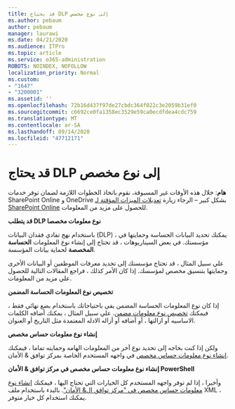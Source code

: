 ```yaml
---
title: قد يحتاج DLP إلى نوع مخصص
ms.author: pebaum
author: pebaum
manager: laurawi
ms.date: 04/21/2020
ms.audience: ITPro
ms.topic: article
ms.service: o365-administration
ROBOTS: NOINDEX, NOFOLLOW
localization_priority: Normal
ms.custom:
- "1647"
- "3200001"
ms.assetid: ''
ms.openlocfilehash: 72b16d437f97de27cbdc364f022c3e2059b31ef0
ms.sourcegitcommit: c6692ce0fa1358ec3529e59ca0ecdfdea4cdc759
ms.translationtype: MT
ms.contentlocale: ar-SA
ms.lasthandoff: 09/14/2020
ms.locfileid: "47712171"
---
```

# <a name="dlp-might-need-a-custom-type"></a>قد يحتاج DLP إلى نوع مخصص

**هام**: خلال هذه الأوقات غير المسبوقة، نقوم باتخاذ الخطوات اللازمة لضمان توفر خدمات SharePoint Online و OneDrive بشكل كبير – الرجاء زيارة [تعديلات الميزات المؤقتة لـ SharePoint Online](https://aka.ms/ODSPAdjustments) للحصول على مزيد من المعلومات.

**قد يتطلب DLP نوع معلومات مخصصا**

باستخدام نهج تفادي فقدان البيانات (DLP) ، يمكنك تحديد البيانات الحساسة وحمايتها في مؤسستك. في بعض السيناريوهات ، قد تحتاج إلى إنشاء نوع المعلومات **الحساسة المخصصة** لحماية بيانات المؤسسة.

علي سبيل المثال ، قد تحتاج مؤسستك إلى تحديد معرفات الموظفين أو البيانات الأخرى وحمايتها بتنسيق مخصص لمؤسسك. إذا كان الأمر كذلك ، فراجع المقالات التالية للحصول علي مزيد من المعلومات.
  
 **تخصيص نوع المعلومات الحساسة المضمن**
  
إذا كان نوع المعلومات الحساسة المضمن يفي باحتياجاتك باستخدام بضع نهائي فقط ، فيمكنك [تخصيص نوع معلومات مضمن](https://docs.microsoft.com/microsoft-365/compliance/customize-a-built-in-sensitive-information-type). علي سبيل المثال ، يمكنك أضافه الكلمات الاساسيه أو ازالتها ، أو أضافه أو أزاله الادله المعتمدة مثل التاريخ أو العنوان.
  
 **إنشاء نوع معلومات حساس مخصص**
  
ولكن إذا كنت بحاجه إلى تحديد نوع آخر من المعلومات الهامه وحمايته تماما ، فيمكنك [إنشاء نوع معلومات حساس مخصص](https://docs.microsoft.com/microsoft-365/compliance/create-a-custom-sensitive-information-type) في واجهه المستخدم الخاصة بمركز توافق & الأمان.
  
**إنشاء نوع معلومات حساس مخصص في مركز توافق & الأمان PowerShell**

وأخيرا ، إذا لم توفر واجهه المستخدم كل الخيارات التي تحتاج اليها ، فيمكنك [إنشاء نوع معلومات حساس مخصص في "مركز توافق ال& الأمان"](https://docs.microsoft.com/microsoft-365/compliance/create-a-custom-sensitive-information-type-in-scc-powershell). بالبدء باستخدام ملف XML ، يمكنك استخدام كل خيار متوفر.
